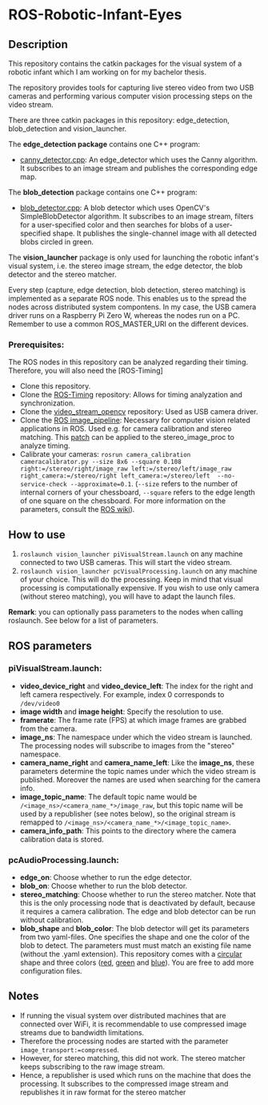 # ROS-Robotic-Infant-Eyes

## Description
This repository contains the catkin packages for the visual system of a robotic infant which I am working on for my bachelor thesis.

The repository provides tools for capturing live stereo video from two USB cameras and performing various computer vision processing steps on the video stream.

There are three catkin packages in this repository: edge_detection, blob_detection and vision_launcher.

The **edge_detection package** contains one C++ program:
- [canny_detector.cpp](edge_detection/src/canny_detector.cpp): An edge_detector which uses the Canny algorithm. It subscribes to an image stream and publishes the corresponding edge map. 

The **blob_detection** package contains one C++ program:
- [blob_detector.cpp](blob_detection/src/blob_detector.cpp): A blob detector which uses OpenCV's SimpleBlobDetector algorithm. It subscribes to an image stream, filters for a user-specified color and then searches for blobs of a user-specified shape. It publishes the single-channel image with all detected blobs circled in green.

The **vision_launcher** package is only used for launching the robotic infant's visual system, i.e. the stereo image stream, the edge detector, the blob detector and the stereo matcher.

Every step (capture, edge detection, blob detection, stereo matching) is implemented as a separate ROS node. This enables us to the spread the nodes across distributed system compontens. In my case, the USB camera driver runs on a Raspberry Pi Zero W, whereas the nodes run on a PC. Remember to use a common ROS_MASTER_URI on the different devices.

### Prerequisites:
The ROS nodes in this repository can be analyzed regarding their timing. Therefore, you will also need the [ROS-Timing]
- Clone this repository.
- Clone the [ROS-Timing](https://github.com/pjckoch/ROS-Timing.git) repository: Allows for timing analyzation and synchronization.
- Clone the [video_stream_opencv](https://github.com/ros-drivers/video_stream_opencv.git) repository: Used as USB camera driver.
- Clone the [ROS image_pipeline](https://github.com/ros-perception/image_pipeline.git): Necessary for computer vision related applications in ROS. Used e.g. for camera calibration and stereo matching. This [patch](patch/stereo_image_proc_timing_analysis.patch) can be applied to the stereo_image_proc to analyze timing.
- Calibrate your cameras: `rosrun camera_calibration cameracalibrator.py --size 8x6 --square 0.108 right:=/stereo/right/image_raw left:=/stereo/left/image_raw right_camera:=/stereo/right left_camera:=/stereo/left  --no-service-check --approximate=0.1`. (`--size` refers to the number of internal corners of your chessboard, `--square` refers to the edge length of one square on the chessboard. For more information on the parameters, consult the [ROS wiki](http://wiki.ros.org/camera_calibration)).

## How to use
1. `roslaunch vision_launcher piVisualStream.launch` on any machine connected to two USB cameras. This will start the video stream.
2. `roslaunch vision_launcher pcVisualProcessing.launch` on any machine of your choice. This will do the processing. Keep in mind that visual processing is computationally expensive. If you wish to use only camera (without stereo matching), you will have to adapt the launch files. 

**Remark**: you can optionally pass parameters to the nodes when calling roslaunch. See below for a list of parameters.

## ROS parameters

### piVisualStream.launch:
- **video_device_right** and **video_device_left**: The index for the right and left camera respectively. For example, index 0 corresponds to `/dev/video0`
- **image width** and **image height**: Specify the resolution to use.
- **framerate**: The frame rate (FPS) at which image frames are grabbed from the camera.
- **image_ns**: The namespace under which the video stream is launched. The processing nodes will subscribe to images from the "stereo" namespace.
- **camera_name_right** and **camera_name_left**: Like the **image_ns**, these parameters determine the topic names under which the video stream is published. Moreover the names are used when searching for the camera info.
- **image_topic_name**: The default topic name would be `/<image_ns>/<camera_name_*>/image_raw`, but this topic name will be used by a republisher (see notes below), so the original stream is remapped to `/<image_ns>/<camera_name_*>/<image_topic_name>`.
- **camera_info_path**: This points to the directory where the camera calibration data is stored.


### pcAudioProcessing.launch:
- **edge_on**: Choose whether to run the edge detector.
- **blob_on**: Choose whether to run the blob detector.
- **stereo_matching**: Choose whether to run the stereo matcher. Note that this is the only processing node that is deactivated by default, because it requires a camera calibration. The edge and blob detector can be run without calibration.
- **blob_shape** and **blob_color**: The blob detector will get its parameters from two yaml-files. One specifies the shape and one the color of the blob to detect. The parameters must must match an existing file name (without the .yaml extension). This repository comes with a [circular](blob_detection/config/circular.yaml) shape and three colors ([red](blob_detection/config/red.yaml), [green](blob_detection/config/green.yaml) and [blue](blob_detection/config/blue.yaml)). You are free to add more configuration files.

## Notes
- If running the visual system over distributed machines that are connected over WiFi, it is recommendable to use compressed image streams due to bandwidth limitations.
- Therefore the processing nodes are started with the parameter  `image_transport:=compressed`.
- However, for stereo matching, this did not work. The stereo matcher keeps subscribing to the raw image stream.
- Hence, a republisher is used which runs on the machine that does the processing. It subscribes to the compressed image stream and republishes it in raw format for the stereo matcher
